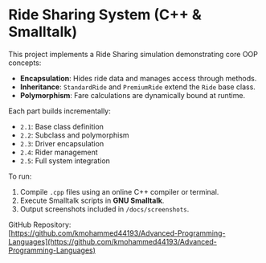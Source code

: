 # Ride Sharing System (C++ & Smalltalk)

This project implements a Ride Sharing simulation demonstrating core OOP concepts:
- **Encapsulation**: Hides ride data and manages access through methods.
- **Inheritance**: `StandardRide` and `PremiumRide` extend the `Ride` base class.
- **Polymorphism**: Fare calculations are dynamically bound at runtime.

Each part builds incrementally:
- `2.1`: Base class definition
- `2.2`: Subclass and polymorphism
- `2.3`: Driver encapsulation
- `2.4`: Rider management
- `2.5`: Full system integration

To run:
1. Compile `.cpp` files using an online C++ compiler or terminal.
2. Execute Smalltalk scripts in **GNU Smalltalk**.
3. Output screenshots included in `/docs/screenshots`.

GitHub Repository:  
[https://github.com/kmohammed44193/Advanced-Programming-Languages](https://github.com/kmohammed44193/Advanced-Programming-Languages)
